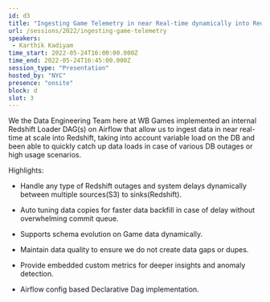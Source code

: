 ```yaml
---
id: d3
title: "Ingesting Game Telemetry in near Real-time dynamically into Redshift with Airflow (WB Games)"
url: /sessions/2022/ingesting-game-telemetry
speakers:
 - Karthik Kadiyam
time_start: 2022-05-24T16:00:00.000Z
time_end: 2022-05-24T16:45:00.000Z
session_type: "Presentation"
hosted_by: "NYC"
presence: "onsite"
block: d
slot: 3
---
```


We the Data Engineering Team here at WB Games implemented an internal Redshift Loader DAG(s) on Airflow that allow us to ingest data in near real-time at scale into Redshift, taking into account variable load on the DB and been able to quickly catch up data loads in case of various DB outages or high usage scenarios.
 
 
 
 Highlights:
 
  - Handle any type of Redshift outages and system delays dynamically between multiple sources(S3) to sinks(Redshift).
 
  - Auto tuning data copies for faster data backfill in case of delay without overwhelming commit queue.
 
  - Supports schema evolution on Game data dynamically.
 
  - Maintain data quality to ensure we do not create data gaps or dupes.
 
  - Provide embedded custom metrics for deeper insights and anomaly detection.
 
  - Airflow config based Declarative Dag implementation.